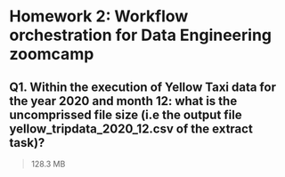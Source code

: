 #  Homework 2: Workflow orchestration for Data Engineering zoomcamp

## Q1. Within the execution of Yellow Taxi data for the year 2020 and month 12: what is the uncomprissed file size (i.e the output file yellow_tripdata_2020_12.csv of the extract task)?

> 128.3 MB